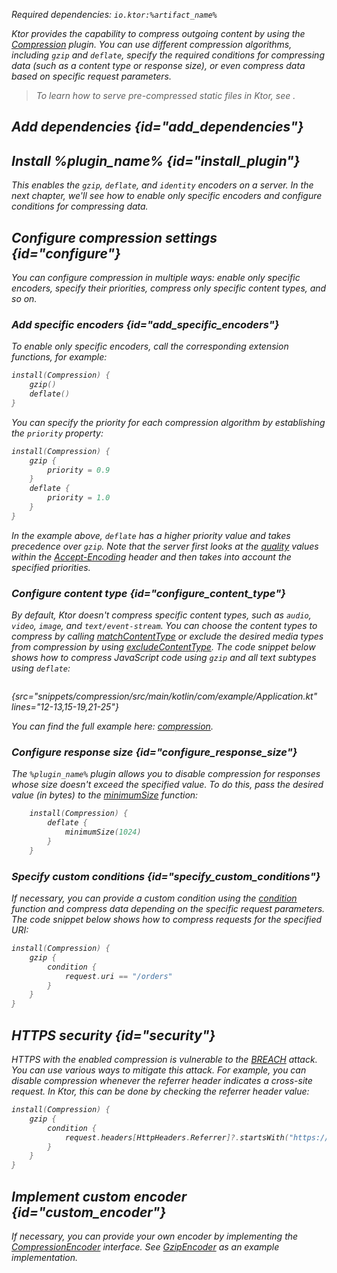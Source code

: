 [//]: # (title: Compression)

<var name="artifact_name" value="ktor-server-compression"/>
<var name="plugin_name" value="Compression"/>

<microformat>
<p>
Required dependencies: <code>io.ktor:%artifact_name%</code>
</p>
<var name="example_name" value="compression"/>
<include src="lib.xml" include-id="download_example"/>
</microformat>

Ktor provides the capability to compress outgoing content by using the [Compression](https://api.ktor.io/ktor-server/ktor-server-core/ktor-server-core/io.ktor.features/-compression/index.html) plugin. You can use different compression algorithms, including `gzip` and `deflate`, 
specify the required conditions for compressing data (such as a content type or response size), or even compress data based on specific request parameters.

> To learn how to serve pre-compressed static files in Ktor, see [](Serving_Static_Content.md#precompressed).


## Add dependencies {id="add_dependencies"}

<include src="lib.xml" include-id="add_ktor_artifact_intro"/>
<include src="lib.xml" include-id="add_ktor_artifact"/>

## Install %plugin_name% {id="install_plugin"}

<include src="lib.xml" include-id="install_plugin"/>

This enables the `gzip`, `deflate`, and `identity` encoders on a server. In the next chapter, we'll see how to enable only specific encoders and configure conditions for compressing data.


## Configure compression settings {id="configure"}
You can configure compression in multiple ways: enable only specific encoders, specify their priorities, compress only specific content types, and so on.

### Add specific encoders {id="add_specific_encoders"}
To enable only specific encoders, call the corresponding extension functions, for example:
```kotlin
install(Compression) {
    gzip()
    deflate()
}
```
You can specify the priority for each compression algorithm by establishing the `priority` property:
```kotlin
install(Compression) {
    gzip {
        priority = 0.9
    }
    deflate {
        priority = 1.0
    }
}
```
In the example above, `deflate` has a higher priority value and takes precedence over `gzip`. Note that the server first looks at the [quality](https://developer.mozilla.org/en-US/docs/Glossary/Quality_Values) values within the [Accept-Encoding](https://developer.mozilla.org/en-US/docs/Web/HTTP/Headers/Accept-Encoding) header and then takes into account the specified priorities.

### Configure content type {id="configure_content_type"}
By default, Ktor doesn't compress specific content types, such as `audio`, `video`, `image`, and `text/event-stream`. 
You can choose the content types to compress by calling [matchContentType](https://api.ktor.io/ktor-server/ktor-server-core/ktor-server-core/io.ktor.features/match-content-type.html) or exclude the desired media types from compression by using [excludeContentType](https://api.ktor.io/ktor-server/ktor-server-core/ktor-server-core/io.ktor.features/exclude-content-type.html). The code snippet below shows how to compress JavaScript code using `gzip` and all text subtypes using `deflate`:
```kotlin
```
{src="snippets/compression/src/main/kotlin/com/example/Application.kt" lines="12-13,15-19,21-25"}

You can find the full example here: [compression](https://github.com/ktorio/ktor-documentation/tree/main/codeSnippets/snippets/compression).

### Configure response size {id="configure_response_size"}
The `%plugin_name%` plugin allows you to disable compression for responses whose size doesn't exceed the specified value. To do this, pass the desired value (in bytes) to the [minimumSize](https://api.ktor.io/ktor-server/ktor-server-core/ktor-server-core/io.ktor.features/minimum-size.html) function:
```kotlin
    install(Compression) {
        deflate {
            minimumSize(1024)
        }
    }

```

### Specify custom conditions {id="specify_custom_conditions"}
If necessary, you can provide a custom condition using the [condition](https://api.ktor.io/ktor-server/ktor-server-core/ktor-server-core/io.ktor.features/condition.html) function and compress data depending on the specific request parameters. The code snippet below shows how to compress requests for the specified URI:
```kotlin
install(Compression) {
    gzip {
        condition {
            request.uri == "/orders"
        }
    }
}
```


## HTTPS security {id="security"}
HTTPS with the enabled compression is vulnerable to the [BREACH](https://en.wikipedia.org/wiki/BREACH) attack. You can use various ways to mitigate this attack. For example, you can disable compression whenever the referrer header indicates a cross-site request. In Ktor, this can be done by checking the referrer header value:
```kotlin
install(Compression) {
    gzip {
        condition {
            request.headers[HttpHeaders.Referrer]?.startsWith("https://my.domain/") == true
        }
    }
}
```

## Implement custom encoder {id="custom_encoder"}
If necessary, you can provide your own encoder by implementing the [CompressionEncoder](https://api.ktor.io/ktor-server/ktor-server-core/ktor-server-core/io.ktor.features/-compression-encoder/index.html) interface. See [GzipEncoder](https://github.com/ktorio/ktor/blob/main/ktor-server/ktor-server-plugins/ktor-server-compression/jvm/src/io/ktor/server/plugins/Compression.kt#L288-L294) as an example implementation.
